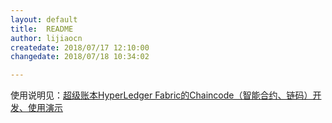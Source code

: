 ```yaml
---
layout: default
title:  README
author: lijiaocn
createdate: 2018/07/17 12:10:00
changedate: 2018/07/18 10:34:02

---
```


使用说明见：[超级账本HyperLedger Fabric的Chaincode（智能合约、链码）开发、使用演示](https://www.lijiaocn.com/项目/2018/07/17/hyperledger-fabric-chaincodes-example.html)
